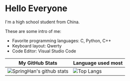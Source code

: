 # Hello Everyone

I'm a high school student from China.

These are some intro of me:
- Favorite programming languages: C, Python, C++
- Keyboard layout: Qwerty
- Code Editor: Visual Studio Code

| My GitHub Stats                                                                                                          | Language used most                                                                     |
|--------------------------------------------------------------------------------------------------------------------------|----------------------------------------------------------------------------------------|
| ![SpringHan's github stats](https://github-readme-stats.vercel.app/api?username=codewuren&show_icons=true&theme=onedark) | ![Top Langs](https://github-readme-stats.vercel.app/api/top-langs/?username=codewuren) |
